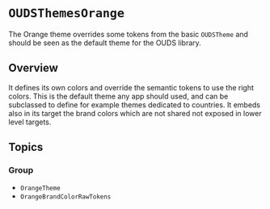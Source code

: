 # ``OUDSThemesOrange``

The Orange theme overrides some tokens from the basic `OUDSTheme` and should be seen as the default theme for the OUDS library.

## Overview

It defines its own colors and override the semantic tokens to use the right colors. This is the default theme any app should used, and can be subclassed to define for example themes dedicated to countries. It embeds also in its target the brand colors which are not shared not exposed in lower level targets.

## Topics

### Group

- ``OrangeTheme``
- ``OrangeBrandColorRawTokens``
